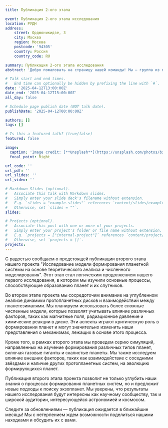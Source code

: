 ```yaml
---
title: Публикация 2-ого этапа

event: Публикация 2-ого этапа исследования
location: РУДН
address:
    street: Орджоникидзе, 3
    city: Москва
    region: Москва
    postcode: '94305'
    country: Россия
    country_code: RU

summary: Публикация 2-ого этапа исследования
abstract: 'Добро пожаловать на страницу нашей команды! Мы — группа из пяти увлеченных исследователей, объединенных общей целью: изучение модели формирования планетной системы на основе теоретического анализа и численного моделирования. Наша работа направлена на понимание процессов, которые привели к образованию планет, их спутников и других небесных тел в нашей и других звездных системах.'

# Talk start and end times.
#   End time can optionally be hidden by prefixing the line with `#`.
date: '2025-04-12T13:00:00Z'
date_end: '2025-04-12T15:00:00Z'
all_day: false

# Schedule page publish date (NOT talk date).
publishDate: '2025-04-12T00:00:00Z'

authors: []
tags: []

# Is this a featured talk? (true/false)
featured: false

image:
  caption: 'Image credit: [**Unsplash**](https://unsplash.com/photos/bzdhc5b3Bxs)'
  focal_point: Right

url_code: ''
url_pdf: ''
url_slides: ''
url_video: ''

# Markdown Slides (optional).
#   Associate this talk with Markdown slides.
#   Simply enter your slide deck's filename without extension.
#   E.g. `slides = "example-slides"` references `content/slides/example-slides.md`.
#   Otherwise, set `slides = ""`.
slides:

# Projects (optional).
#   Associate this post with one or more of your projects.
#   Simply enter your project's folder or file name without extension.
#   E.g. `projects = ["internal-project"]` references `content/project/deep-learning/index.md`.
#   Otherwise, set `projects = []`.
projects:
---
```


С радостью сообщаем о предстоящей публикации второго этапа нашего проекта "Исследование модели формирования планетной системы на основе теоретического анализа и численного моделирования". Этот этап стал логическим продолжением нашего первого исследования, в котором мы изучили основные процессы, способствующие образованию планет и их спутников.

Во втором этапе проекта мы сосредоточим внимание на углубленном анализе динамики протопланетных дисков и взаимодействий между планетезималями. Мы планируем использовать более сложные численные модели, которые позволят учитывать влияние различных факторов, таких как магнитные поля, радиационное давление и химические реакции в диске. Эти аспекты играют критическую роль в формировании планет и могут значительно изменить наши представления о механизмах, лежащих в основе этого процесса.

Кроме того, в рамках второго этапа мы проведем серию симуляций, направленных на изучение формирования различных типов планет, включая газовые гиганты и скалистые планеты. Мы также исследуем влияние внешних факторов, таких как взаимодействие с соседними звёздами и наличие других протопланетных систем, на эволюцию формирующихся планет.

Публикация второго этапа проекта позволит не только углубить наши знания о процессах формирования планетных систем, но и предложит новые подходы к поиску экзопланет. Мы уверены, что результаты нашего исследования будут интересны как научному сообществу, так и широкой аудитории, интересующейся астрономией и космосом.

Следите за обновлениями — публикация ожидается в ближайшие месяцы! Мы с нетерпением ждем возможности поделиться нашими находками и обсудить их с вами.
